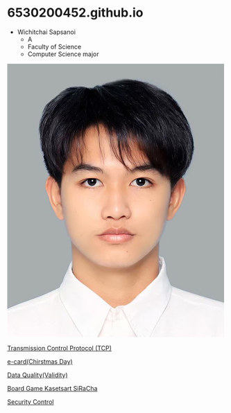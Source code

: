 # 6530200452.github.io
- Wichitchai Sapsanoi
  - A
  - Faculty of Science
  - Computer Science major


![Profile](img/Profile.jpg)

[Transmission Control Protocol (TCP)](TCP)

[e-card(Chirstmas Day)](christmas.md)

[Data Quality(Validity)](validity.md)

[Board Game Kasetsart SiRaCha](boardgame.md)

[Security Control](security-control.md)



